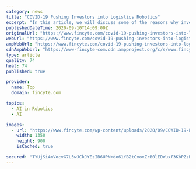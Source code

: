 ```yaml
---
category: news
title: "COVID-19 Pushing Investors into Logistics Robotics"
excerpt: "In this article, we will discuss some of the reasons why investors are hot for logistics robots and how these technological advancements as"
publishedDateTime: 2020-09-10T14:09:00Z
originalUrl: "https://www.fincyte.com/covid-19-pushing-investors-into-logistics-robotics/"
webUrl: "https://www.fincyte.com/covid-19-pushing-investors-into-logistics-robotics/"
ampWebUrl: "https://www.fincyte.com/covid-19-pushing-investors-into-logistics-robotics/?amp"
cdnAmpWebUrl: "https://www-fincyte-com.cdn.ampproject.org/c/s/www.fincyte.com/covid-19-pushing-investors-into-logistics-robotics/?amp"
type: article
quality: 74
heat: 74
published: true

provider:
  name: Top
  domain: fincyte.com

topics:
  - AI in Robotics
  - AI

images:
  - url: "https://www.fincyte.com/wp-content/uploads/2020/09/COVID-19-Pushing-Investors-into-Logistics-Robotics.jpg"
    width: 1350
    height: 900
    isCached: true

secured: "TYUjSi4mVocvG7L5wJCkJYEzIB6UPN+do61YB2tCxoxZrB0lEDWuxF3KbPZzBkR5Zh1xMR3vWFO4+paAz5Z8W4I62gra8LKcHj2mEAQ9DEgjADGC7LDi253VK5KTvZeFb9xzEB0Atr1sl0BXDeVnuvXJsaCfbCUUtDSYXQSeuh40HElFvXpNOsym/h7NTyE2jx/B1RpDcjnOaXLRnb8kLIAHefGZ0FRRbnR49BzMb01lnJtflAvrF7dYAqEitIZ7gALY8AdXepLT+qzY8jaBu0d4ZqzIDqQ9gSb/LpJnyNaFHWACCpxYM5XrP6Git1Bd3ZGI9TVp9JxxMD3axzqd+8mfApjZbpyVx/M2IY2UL2I=;RJ1ApJ8hjAIaZYcG9S5TSw=="
---
```


